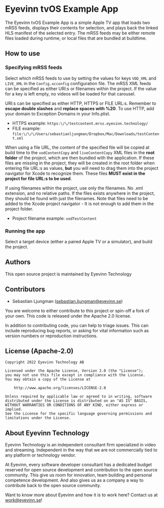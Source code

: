 # Eyevinn tvOS Example App
The Eyevinn tvOS Example App is a simple Apple TV app that loads two mRSS feeds, displays their contents for selection, and plays back the linked HLS manifest of the selected entry. The mRSS feeds may be either remote files loaded during runtime, or local files that are bundled at buildtime.

## How to use
### Specifying mRSS feeds
Select which mRSS feeds to use by setting the values for keys `VOD_XML` and `LIVE_XML` in the `Config.xcconfig` configuration file. The mRSS XML feeds can be specified as either URI:s or filenames within the project. If the value for a key is left empty, no videos will be loaded for that carousel.

URI:s can be specified as either HTTP, HTTPS or FILE URL:s. Remember to **escape double slashes** and **replace spaces with %20**. To use HTTP, add your domain to Exception Domains in your Info.plist.
- HTTPS example: `https:\/\/testcontent.mrss.eyevinn.technology/`
- FILE example: `file:\/\/\/Users/sebastianljungman/Dropbox/Mac/Downloads/testContent.xml`

When using a file URL, the content of the specified file will be copied at build time to the `vodContentCopy` and `liveContentCopy` XML files in the **root folder** of the project, which are then bundled with the application. If these files are missing in the project, they will be created in the root folder when entering file URL:s as values, **but** you will need to drag them into the project navigator for Xcode to recognize them. These files **MUST exist in the project for file URL:s to be used**.

If using filenames within the project, use only the filenames. No .xml extension, and no relative paths. If the files exists anywhere in the project, they should be found with just the filenames.
Note that files need to be added to the Xcode project navigator - It is not enough to add them in the project folder.
- Project filename example: `vodTestContent`

### Running the app
Select a target device (either a paired Apple TV or a simulator), and build the project.  

## Authors

This open source project is maintained by Eyevinn Technology

## Contributors

- Sebastian Ljungman (sebastian.ljungman@eyevinn.se)

You are welcome to either contribute to this project or spin-off a fork of your own. This code is released under the Apache 2.0 license.

In addition to contributing code, you can help to triage issues. This can include reproducing bug reports, or asking for vital information such as version numbers or reproduction instructions.

## License (Apache-2.0)

```
Copyright 2022 Eyevinn Technology AB

Licensed under the Apache License, Version 2.0 (the "License");
you may not use this file except in compliance with the License.
You may obtain a copy of the License at

    http://www.apache.org/licenses/LICENSE-2.0

Unless required by applicable law or agreed to in writing, software
distributed under the License is distributed on an "AS IS" BASIS,
WITHOUT WARRANTIES OR CONDITIONS OF ANY KIND, either express or implied.
See the License for the specific language governing permissions and
limitations under the License.
```
## About Eyevinn Technology

Eyevinn Technology is an independent consultant firm specialized in video and streaming. Independent in the way that we are not commercially tied to any platform or technology vendor.

At Eyevinn, every software developer consultant has a dedicated budget reserved for open source development and contribution to the open source community. This give us room for innovation, team building and personal competence development. And also gives us as a company a way to contribute back to the open source community.

Want to know more about Eyevinn and how it is to work here? Contact us at work@eyevinn.se!
